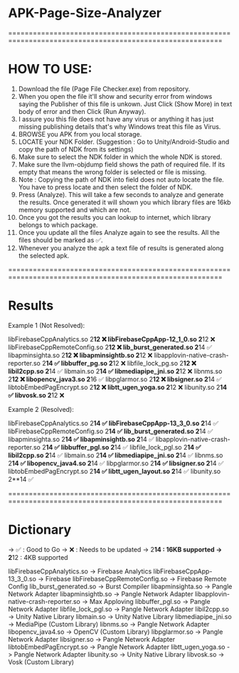 # APK-Page-Size-Analyzer

==========================================================================================================

# HOW TO USE:

1. Download the file (Page File Checker.exe) from repository.
2. When you open the file it'll show and security error from windows saying the Publisher of this file is unkown. Just Click (Show More) in text body of error and then Click (Run Anyway).
3. I assure you this file does not have any virus or anything it has just missing publishing details that's why Windows treat this file as Virus.
4. BROWSE you APK from you local storage.
5. LOCATE your NDK Folder. (Suggestion : Go to Unity/Android-Studio and copy the path of NDK from its settings)
6. Make sure to select the NDK folder in which the whole NDK is stored.
7. Make sure the llvm-objdump field shows the path of required file. If its empty that means the wrong folder is selected or file is missing.
8. Note : Copying the path of NDK into field does not auto locate the file. You have to press locate and then select the folder of NDK.
9. Press (Analyze). This will take a few seconds to analyze and generate the results. Once generated it will shown you which library files are 16kb memory supported and which are not.
10. Once you got the results you can lookup to internet, which library belongs to which package.
11. Once you update all the files Analyze again to see the results. All the files should be marked as ✅.
12. Whenever you analyze the apk a text file of results is generated along the selected apk.
    
==========================================================================================================

# Results

Example 1 (Not Resolved):

libFirebaseCppAnalytics.so                  2**12      ❌
libFirebaseCppApp-12_1_0.so                 2**12      ❌
libFirebaseCppRemoteConfig.so               2**12      ❌
lib_burst_generated.so                      2**14      ✅
libapminsighta.so                           2**12      ❌
libapminsightb.so                           2**12      ❌
libapplovin-native-crash-reporter.so        2**14      ✅
libbuffer_pg.so                             2**12      ❌
libfile_lock_pg.so                          2**12      ❌
libil2cpp.so                                2**14      ✅
libmain.so                                  2**14      ✅
libmediapipe_jni.so                         2**12      ❌
libnms.so                                   2**12      ❌
libopencv_java3.so                          2**16      ✅
libpglarmor.so                              2**12      ❌
libsigner.so                                2**14      ✅
libtobEmbedPagEncrypt.so                    2**12      ❌
libtt_ugen_yoga.so                          2**12      ❌
libunity.so                                 2**14      ✅
libvosk.so                                  2**12      ❌

Example 2 (Resolved):

libFirebaseCppAnalytics.so                  2**14      ✅
libFirebaseCppApp-13_3_0.so                 2**14      ✅
libFirebaseCppRemoteConfig.so               2**14      ✅
lib_burst_generated.so                      2**14      ✅
libapminsighta.so                           2**14      ✅
libapminsightb.so                           2**14      ✅
libapplovin-native-crash-reporter.so        2**14      ✅
libbuffer_pgl.so                            2**14      ✅
libfile_lock_pgl.so                         2**14      ✅
libil2cpp.so                                2**14      ✅
libmain.so                                  2**14      ✅
libmediapipe_jni.so                         2**14      ✅
libnms.so                                   2**14      ✅
libopencv_java4.so                          2**14      ✅
libpglarmor.so                              2**14      ✅
libsigner.so                                2**14      ✅
libtobEmbedPagEncrypt.so                    2**14      ✅
libtt_ugen_layout.so                        2**14      ✅
libunity.so                                 2**14      ✅

==========================================================================================================

# Dictionary

-> ✅ : Good to Go
-> ❌ : Needs to be updated
-> 2**14 : 16KB supported
-> 2**12 : 4KB supported

libFirebaseCppAnalytics.so                 -> Firebase Analytics
libFirebaseCppApp-13_3_0.so                -> Firebase
libFirebaseCppRemoteConfig.so              -> Firebase Remote Config
lib_burst_generated.so                     -> Burst Compiler
libapminsighta.so                          -> Pangle Network Adapter
libapminsightb.so                          -> Pangle Network Adapter
libapplovin-native-crash-reporter.so       -> Max Apploving
libbuffer_pgl.so                           -> Pangle Network Adapter
libfile_lock_pgl.so                        -> Pangle Network Adapter
libil2cpp.so                               -> Unity Native Library
libmain.so                                 -> Unity Native Library
libmediapipe_jni.so                        -> MediaPipe (Custom Library)
libnms.so                                  -> Pangle Network Adapter
libopencv_java4.so                         -> OpenCV (Custom Library)
libpglarmor.so                             -> Pangle Network Adapter
libsigner.so                               -> Pangle Network Adapter
libtobEmbedPagEncrypt.so                   -> Pangle Network Adapter
libtt_ugen_yoga.so                         -> Pangle Network Adapter
libunity.so                                -> Unity Native Library
libvosk.so                                 -> Vosk (Custom Library)
